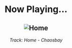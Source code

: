 <div align="center"> 
<h1>Now Playing...</h1>

![Home](https://i.scdn.co/image/ab67616d00001e0255d2c6109faa9a146370d8f7)
--
_<p>Track: Home - Chaosbay </p>_
</div>
